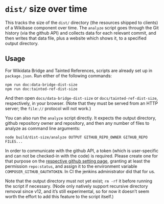 # `dist/` size over time

This tracks the size of the `dist/` directory (the resources shipped to clients) of a Wikibase component over time.
The `analyze` script goes through the Git history (via the github API) and collects data for each relevant commit,
and then writes that data file, plus a website which shows it, to a specified output directory.

## Usage

For Wikidata Bridge and Tainted References, scripts are already set up in `package.json`.
Run either of the following commands:

    npm run doc:data-bridge-dist-size
    npm run doc:tainted-ref-dist-size

And then open `docs/data-bridge-dist-size` or `docs/tainted-ref-dist-size`, respectively, in your browser.
(Note that they must be served from an HTTP server; the `file://` protocol will not work.)

You can also run the `analyze` script directly.
It expects the output directory, github repository owner and repository, and then any number of files to analyze as command line arguments:

    node build/dist-size/analyze OUTPUT GITHUB_REPO_OWNER GITHUB_REPO FILES...

In order to communicate with the github API, a token (which is user-specific and can not be checked-in with the code) is required.
Please create one for that purpose on the [respective github setting page](https://github.com/settings/tokens), granting at least the permission `repo:status`,
and assign it to the environment variable `COMPOSER_GITHUB_OAUTHTOKEN`.
In CI the jenkins administrator did that for us.

Note that the output directory must not yet exist; `rm -rf` it before running the script if necessary.
(Node only natively support recursive directory removal since v12, and it’s still experimental,
so for now it doesn’t seem worth the effort to add this feature to the script itself.)
